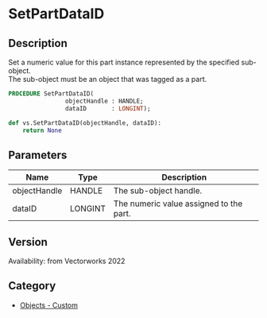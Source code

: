 # SetPartDataID

## Description
Set a numeric value for this part instance represented by the specified sub-object.<BR>
The sub-object must be an object that was tagged as a part.

```pascal
PROCEDURE SetPartDataID(
				objectHandle : HANDLE;
				dataID       : LONGINT);
```

```python
def vs.SetPartDataID(objectHandle, dataID):
    return None
```

## Parameters
|Name|Type|Description|
|---|---|---|
|objectHandle|HANDLE|The sub-object handle.|
|dataID|LONGINT|The numeric value assigned to the part.|

## Version
Availability: from Vectorworks 2022

## Category
* [Objects - Custom](../Categories/Objects%20-%20Custom.md)
